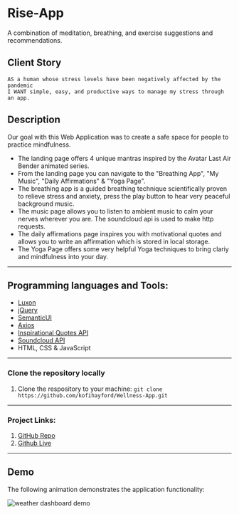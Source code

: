 # Rise-App

A combination of meditation, breathing, and exercise suggestions and recommendations.

## Client Story

```
AS a human whose stress levels have been negatively affected by the pandemic
I WANT simple, easy, and productive ways to manage my stress through an app.
```

## Description

Our goal with this Web Application was to create a safe space for people to practice mindfulness.

- The landing page offers 4 unique mantras inspired by the Avatar Last Air Bender animated series.
- From the landing page you can navigate to the "Breathing App", "My Music", "Daily Affirmations" & "Yoga Page".
- The breathing app is a guided breathing technique scientifically proven to relieve stress and anxiety, press the play button to hear very peaceful background music.
- The music page allows you to listen to ambient music to calm your nerves wherever you are. The soundcloud api is used to make http requests.
- The daily affirmations page inspires you with motivational quotes and allows you to write an affirmation which is stored in local storage.
- The Yoga Page offers some very helpful Yoga techniques to bring clariy and mindfulness into your day.

---

## Programming languages and Tools:

- [Luxon](https://moment.github.io/luxon/)
- [jQuery](https://api.jquery.com/)
- [SemanticUI](https://semantic-ui.com/introduction/getting-started.html)
- [Axios](https://flaviocopes.com/axios/)
- [Inspirational Quotes API](https://forum.freecodecamp.org/t/free-api-inspirational-quotes-json-with-code-examples/311373)
- [Soundcloud API](https://developers.soundcloud.com/)
- HTML, CSS & JavaScript

---

### Clone the repository locally

1. Clone the respository to your machine: `git clone https://github.com/kofihayford/Wellness-App.git`

---

### Project Links:

1. [GitHub Repo]()
2. [Github Live]()

---

## Demo

The following animation demonstrates the application functionality:

![weather dashboard demo](assets/Risedemo.gif)
